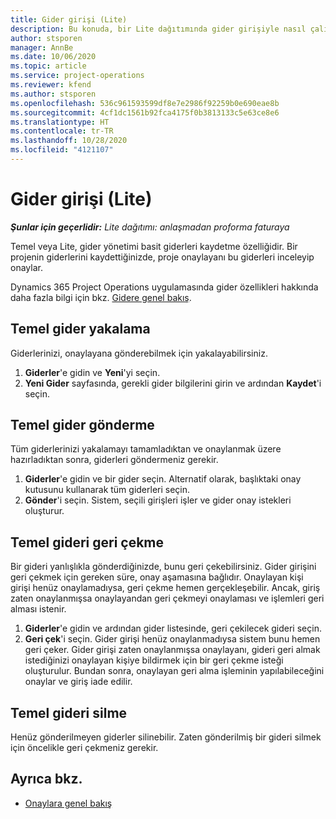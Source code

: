 ```yaml
---
title: Gider girişi (Lite)
description: Bu konuda, bir Lite dağıtımında gider girişiyle nasıl çalışılacağı hakkında bilgiler sağlanmaktadır.
author: stsporen
manager: AnnBe
ms.date: 10/06/2020
ms.topic: article
ms.service: project-operations
ms.reviewer: kfend
ms.author: stsporen
ms.openlocfilehash: 536c961593599df8e7e2986f92259b0e690eae8b
ms.sourcegitcommit: 4cf1dc1561b92fca4175f0b3813133c5e63ce8e6
ms.translationtype: HT
ms.contentlocale: tr-TR
ms.lasthandoff: 10/28/2020
ms.locfileid: "4121107"
---
```

# <a name="expense-entry-lite"></a>Gider girişi (Lite)

_**Şunlar için geçerlidir:** Lite dağıtımı: anlaşmadan proforma faturaya_

Temel veya Lite, gider yönetimi basit giderleri kaydetme özelliğidir. Bir projenin giderlerini kaydettiğinizde, proje onaylayanı bu giderleri inceleyip onaylar.

Dynamics 365 Project Operations uygulamasında gider özellikleri hakkında daha fazla bilgi için bkz. [Gidere genel bakış](expense-overview.md).

## <a name="capture-a-basic-expense"></a>Temel gider yakalama

Giderlerinizi, onaylayana gönderebilmek için yakalayabilirsiniz.

1. **Giderler**'e gidin ve **Yeni**'yi seçin.
2. **Yeni Gider** sayfasında, gerekli gider bilgilerini girin ve ardından **Kaydet**'i seçin.

## <a name="submit-a-basic-expense"></a>Temel gider gönderme

Tüm giderlerinizi yakalamayı tamamladıktan ve onaylanmak üzere hazırladıktan sonra, giderleri göndermeniz gerekir.

1. **Giderler**'e gidin ve bir gider seçin. Alternatif olarak, başlıktaki onay kutusunu kullanarak tüm giderleri seçin.
2. **Gönder**'i seçin. Sistem, seçili girişleri işler ve gider onay istekleri oluşturur.

## <a name="recall-a-basic-expense"></a>Temel gideri geri çekme

Bir gideri yanlışlıkla gönderdiğinizde, bunu geri çekebilirsiniz. Gider girişini geri çekmek için gereken süre, onay aşamasına bağlıdır.  Onaylayan kişi girişi henüz onaylamadıysa, geri çekme hemen gerçekleşebilir. Ancak, giriş zaten onaylanmışsa onaylayandan geri çekmeyi onaylaması ve işlemleri geri alması istenir.

1. **Giderler**'e gidin ve ardından gider listesinde, geri çekilecek gideri seçin.
2. **Geri çek**'i seçin. Gider girişi henüz onaylanmadıysa sistem bunu hemen geri çeker. Gider girişi zaten onaylanmışsa onaylayanı, gideri geri almak istediğinizi onaylayan kişiye bildirmek için bir geri çekme isteği oluşturulur. Bundan sonra, onaylayan geri alma işleminin yapılabileceğini onaylar ve giriş iade edilir.

## <a name="delete-a-basic-expense"></a>Temel gideri silme

Henüz gönderilmeyen giderler silinebilir. Zaten gönderilmiş bir gideri silmek için öncelikle geri çekmeniz gerekir.

## <a name="see-also"></a>Ayrıca bkz.

- [Onaylara genel bakış](../approvals/approvals-overview.md)
